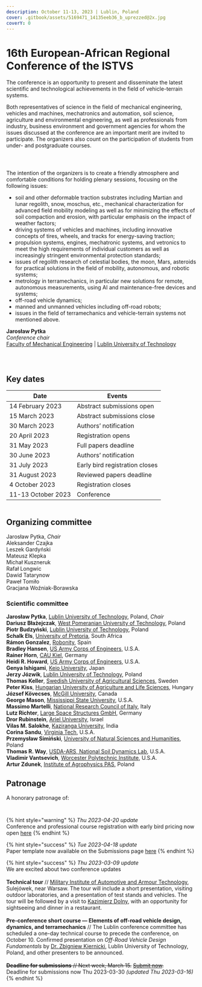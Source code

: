 ```yaml
---
description: October 11-13, 2023 | Lublin, Poland
cover: .gitbook/assets/5169471_14135eeb36_b_uprezzed@2x.jpg
coverY: 0
---
```


# 16th European-African Regional Conference of the ISTVS

The conference is an opportunity to present and disseminate the latest scientific and technological achievements in the field of vehicle-terrain systems.

Both representatives of science in the field of mechanical engineering, vehicles and machines, mechatronics and automation, soil science, agriculture and environmental engineering, as well as professionals from industry, business environment and government agencies for whom the issues discussed at the conference are an important merit are invited to participate. The organizers also count on the participation of students from under- and postgraduate courses.

<div>

<figure><img src=".gitbook/assets/F1030003.JPG" alt=""><figcaption></figcaption></figure>

 

<figure><img src=".gitbook/assets/F1040023.JPG" alt=""><figcaption></figcaption></figure>

 

<figure><img src=".gitbook/assets/F1030008.JPG" alt=""><figcaption></figcaption></figure>

</div>

The intention of the organizers is to create a friendly atmosphere and comfortable conditions for holding plenary sessions, focusing on the following issues:

* soil and other deformable traction substrates including Martian and lunar regolith, snow, moschus, etc., mechanical characterization for advanced field mobility modeling as well as for minimizing the effects of soil compaction and erosion, with particular emphasis on the impact of weather factors;
* driving systems of vehicles and machines, including innovative concepts of tires, wheels, and tracks for energy-saving traction;
* propulsion systems, engines, mechatronic systems, and vetronics to meet the high requirements of individual customers as well as increasingly stringent environmental protection standards;
* issues of regolith research of celestial bodies, the moon, Mars, asteroids for practical solutions in the field of mobility, autonomous, and robotic systems;
* metrology in terramechanics, in particular new solutions for remote, autonomous measurements, using AI and maintenance-free devices and systems;
* off-road vehicle dynamics;
* manned and unmanned vehicles including off-road robots;
* issues in the field of terramechanics and vehicle-terrain systems not mentioned above.

**Jarosław Pytka**\
_Conference chair_\
[Faculty of Mechanical Engineering](https://wm.pollub.pl/) | [Lublin University of Technology](https://pollub.pl/)&#x20;

<div>

<figure><img src=".gitbook/assets/Fig6_edit.jpeg" alt=""><figcaption></figcaption></figure>

 

<figure><img src=".gitbook/assets/F1020008.JPG" alt=""><figcaption></figcaption></figure>

 

<figure><img src=".gitbook/assets/F1020020.JPG" alt=""><figcaption></figcaption></figure>

</div>

## Key dates

| Date               | Events                         |
| ------------------ | ------------------------------ |
| 14 February 2023   | Abstract submissions open      |
| 15 March 2023      | Abstract submissions close     |
| 30 March 2023      | Authors’ notification          |
| 20 April 2023      | Registration opens             |
| 31 May 2023        | Full papers deadline           |
| 30 June 2023       | Authors’ notification          |
| 31 July 2023       | Early bird registration closes |
| 31 August 2023     | Reviewed papers deadline       |
|  4 October 2023    | Registration closes            |
| 11-13 October 2023 | Conference                     |

<figure><img src=".gitbook/assets/Lublin 2023 not CFP - Twitter 1600x900.jpg" alt=""><figcaption></figcaption></figure>

## Organizing committee

Jarosław Pytka, _Chair_\
Aleksander Czajka\
Leszek Gardyński\
Mateusz Klepka\
Michał Kuszneruk\
Rafał Longwic\
Dawid Tatarynow\
Paweł Tomiło\
Gracjana Woźniak-Borawska

### Scientific committee

**Jarosław Pytka**, [Lublin University of Technology](https://www.pollub.pl/en/), Poland, _Chair_\
**Dariusz Błażejczak**, [West Pomeranian University of Technology](https://www.zut.edu.pl/EN/university.html), Poland\
**Piotr Budzyński**, [Lublin University of Technology](https://www.pollub.pl/en/), Poland\
**Schalk Els**, [University of Pretoria](https://www.up.ac.za/), South Africa\
**Rámon Gonzalez**, [Robonity](https://www.robonity.com/index.html), Spain\
**Bradley Hansen**, [US Army Corps of Engineers,](https://www.usace.army.mil) U.S.A.\
**Rainer Horn**, [CAU Kiel](https://www.uni-kiel.de/en/), Germany\
**Heidi R. Howard**, [US Army Corps of Engineers,](https://www.usace.army.mil) U.S.A.\
**Genya Ishigami**, [Keio University](https://www.keio.ac.jp/en/), Japan\
**Jerzy Józwik**, [Lublin University of Technology](https://www.pollub.pl/en/), Poland\
**Thomas Keller**, [Swedish University of Agricultural Sciences](https://www.slu.se/en/), Sweden\
**Peter Kiss**, [Hungarian University of Agriculture and Life Sciences](https://www.en.uni-mate.hu), Hungary\
**József Kövecses**, [McGill University](https://www.mcgill.ca), Canada\
**George Mason**, [Mississippi State University](https://www.msstate.edu/), U.S.A.\
**Massimo Martelli**, [National Research Council of Italy](https://www.cnr.it/en), Italy\
**Lutz Richter**, [Large Space Structures GmbH](https://www.largespace.de), Germany\
**Dror Rubinstein**, [Ariel University](https://www.ariel.ac.il/wp/en/), Israel\
**Vilas M. Salokhe**, [Kaziranga University](https://www.kzu.ac.in), India\
**Corina Sandu**, [Virginia Tech](https://www.vt.edu), U.S.A.\
**Przemysław Simiński**, [University of Natural Sciences and Humanities](https://www.uph.edu.pl/en/), Poland\
**Thomas R. Way**, [USDA-ARS, National Soil Dynamics Lab](https://www.ars.usda.gov/southeast-area/auburn-al/soil-dynamics-research/), U.S.A.\
**Vladimir Vantsevich**, [Worcester Polytechnic Institute](https://www.wpi.edu), U.S.A.\
**Artur Zdunek**, [Institute of Agrophysics PAS](https://www.ipan.lublin.pl/en/), Poland

## Patronage

A honorary patronage of:

<figure><img src=".gitbook/assets/01_znak_podstawowy_kolor_biale_tlo.png" alt=""><figcaption></figcaption></figure>

<figure><img src=".gitbook/assets/Politechnika logo.PNG" alt=""><figcaption></figcaption></figure>

{% hint style="warning" %}
_Thu 2023-04-20 update_\
Conference and professional course registration with early bird pricing now open [here](registration.md)
{% endhint %}

{% hint style="success" %}
_Tue 2023-04-18 update_\
Paper template now available on the Submissions page [here](./#templates)
{% endhint %}

{% hint style="success" %}
_Thu 2023-03-09 update_\
We are excited about two conference updates\
\
**Technical tour** // [Military Institute of Automotive and Armour Technology](https://www.witpis.eu/pl/), Sulejówek, near Warsaw. The tour will include a short presentation, visiting outdoor laboratories, and a presentation of test stands and vehicles. The tour will be followed by a visit to [Kazimierz Dolny](https://www.kazimierz-dolny.pl/turystyka/), with an opportunity for sightseeing and dinner in a restaurant.\
\
**Pre-conference short course — Elements of off-road vehicle design, dynamics, and terramechanics** // The Lublin conference committee has scheduled a one-day technical course to precede the conference, on October 10. Confirmed presentation on _Off-Road Vehicle Design Fundamentals_ by [Dr. Zbigniew Kiernicki](https://scholar.google.com/scholar?hl=pl\&as\_sdt=2007\&as\_vis=1\&q=Zbigniew+kiernicki\&btnG=), Lublin University of Technology, Poland, and other presenters to be announced.\
\
~~**Deadline for submissions** // Next week, March 15.~~ [~~Submit now~~](https://easychair.org/conferences/?conf=istvs2023)~~.~~\
Deadline for submissions now Thu 2023-03-30 _(updated Thu 2023-03-16)_
{% endhint %}

